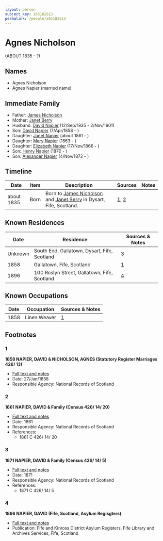 ```yaml
---
layout: person
subject_key: i65182613
permalink: /people/i65182613
---
```


# Agnes Nicholson
(ABOUT 1835 - ?)

## Names

* Agnes Nicholson
* Agnes Napier (married name)

## Immediate Family

* Father: [James Nicholson](./@30814449@-james-nicholson-b-d.md)
* Mother: [Janet Berry](./@71857147@-janet-berry-b-d.md)
* Husband: [David Napier](./@41697732@-david-napier-b1835-9-12-d1901-11-2.md) (12/Sep/1835 - 2/Nov/1901)
* Son: [David Napier](./@97555316@-david-napier-b1858-4-7-d.md) (7/Apr/1858 - )
* Daughter: [Janet Napier](./@44813825@-janet-napier-b1861-d.md) (about 1861 - )
* Daughter: [Mary Napier](./@490155@-mary-napier-b1863-d.md) (1863 - )
* Daughter: [Elizabeth Napier](./@22336798@-elizabeth-napier-b1866-11-17-d.md) (17/Nov/1866 - )
* Son: [Henry Napier](./@74931773@-henry-napier-b1870-d.md) (1870 - )
* Son: [Alexander Napier](./@22451165@-alexander-napier-b1872-11-4-d.md) (4/Nov/1872 - )

## Timeline

Date | Item | Description | Sources | Notes
---|---|---|---|---
about 1835 | Born | Born to [James Nicholson](./@30814449@-james-nicholson-b-d.md) and [Janet Berry](./@71857147@-janet-berry-b-d.md) in Dysart, Fife, Scotland. | [1](#1), [2](#2) | 

## Known Residences

Date | Residence | Sources & Notes
---|---|---
Unknown | South End, Gallatown, Dysart, Fife, Scotland | [3](#3)
1858 | Gallatown, Fife, Scotland | [1](#1)
1896 | 100 Roslyn Street, Gallatown, Fife, Scotland | [4](#4)

## Known Occupations

Date | Occupation | Sources & Notes
---|---|---
1858 | Linen Weaver | [1](#1)

## Footnotes

### 1

**1858 NAPIER, DAVID & NICHOLSON, AGNES (Statutory Register Marriages 426/ 13)**

* [Full text and notes](../sources/@2961014@-1858-napier,-david-&-nicholson,-agnes-statutory-register-marriages-426-13-.md)
* Date: 27/Jan/1858
* Responsible Agency: National Records of Scotland

### 2

**1861 NAPIER, DAVID & Family (Census 426/ 14/ 20)**

* [Full text and notes](../sources/@46718960@-1861-napier,-david-&-family-census-426-14-20-.md)
* Date: 1861
* Responsible Agency: National Records of Scotland
* References: 
  * 1861 C 426/ 14/ 20

### 3

**1871 NAPIER, DAVID & Family (Census 426/ 14/ 5)**

* [Full text and notes](../sources/@18343666@-1871-napier,-david-&-family-census-426-14-5-.md)
* Date: 1871
* Responsible Agency: National Records of Scotland
* References: 
  * 1871 C 426/ 14/ 5

### 4

**1896 NAPIER, DAVID (Fife, Scotland, Asylum Regisgters)**

* [Full text and notes](../sources/@2017128@-1896-napier,-david-fife,-scotland,-asylum-regisgters-.md)
* Publication: Fife and Kinross District Asylum Registers, Fife Library and Archives Services, Fife, Scotland.

